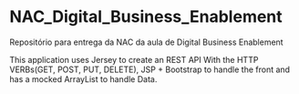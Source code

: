 # NAC_Digital_Business_Enablement
Repositório para entrega da NAC da aula de Digital Business Enablement


This application uses Jersey to create an REST API With the HTTP VERBs(GET, POST, PUT, DELETE), JSP + Bootstrap to handle the front and has a mocked ArrayList to handle Data.
